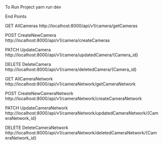 To Run Project
yarn run dev

End Points

GET AllCameras  http://localhost:8000/api/v1/camera/getCameras 

POST CreateNewCamera http://localhost:8000/api/v1/camera/createCameras

PATCH  UpdateCamera http://localhost:8000/api/v1/camera/updatedCamera/{Camera_id} 

DELETE DeleteCamera http://localhost:8000/api/v1/camera/deletedCamera/{Camera_id}



GET AllCameraNetwork http://localhost:8000/api/v1/cameraNetwork/getCameraNetwork

POST CreateNewCameraNetwork  http://localhost:8000/api/v1/cameraNetwork/createCameraNetwork


PATCH  UpdateCameraNetwork   http://localhost:8000/api/v1/cameraNetwork/updatedCameraNetwork/{CameraNetwork_id}

DELETE DeleteCameraNetwork http://localhost:8000/api/v1/cameraNetwork/deletedCameraNetwork/{CameraNetwork_id}
